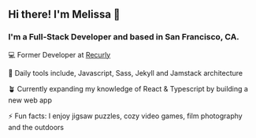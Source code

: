 ## Hi there! I'm Melissa 👋
### I'm a Full-Stack Developer  and based in San Francisco, CA.

:computer: Former Developer at [Recurly](https://recurly.com/)

:hammer: Daily tools include, Javascript, Sass, Jekyll and Jamstack architecture

:potted_plant: Currently expanding my knowledge of React & Typescript by building a new web app

:zap: Fun facts: I enjoy jigsaw puzzles, cozy video games, film photography and the outdoors

<!--
**Melissapdx/Melissapdx** is a ✨ _special_ ✨ repository because its `README.md` (this file) appears on your GitHub profile.

Here are some ideas to get you started:

- 🔭 I’m currently working on ...
- 🌱 I’m currently learning ...
- 👯 I’m looking to collaborate on ...
- 🤔 I’m looking for help with ...
- 💬 Ask me about ...
- 📫 How to reach me: ...
- 😄 Pronouns: ...
- ⚡ Fun fact: ...
-->
